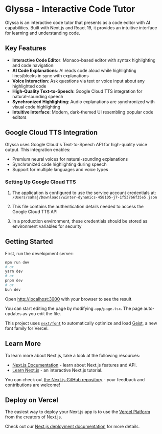 # Glyssa - Interactive Code Tutor

Glyssa is an interactive code tutor that presents as a code editor with AI capabilities. Built with Next.js and React 19, it provides an intuitive interface for learning and understanding code.

## Key Features

- **Interactive Code Editor**: Monaco-based editor with syntax highlighting and code navigation
- **AI Code Explanations**: AI reads code aloud while highlighting lines/blocks in sync with explanations
- **Voice Interaction**: Ask questions via text or voice input about any highlighted code
- **High-Quality Text-to-Speech**: Google Cloud TTS integration for natural-sounding speech
- **Synchronized Highlighting**: Audio explanations are synchronized with visual code highlighting
- **Intuitive Interface**: Modern, dark-themed UI resembling popular code editors

## Google Cloud TTS Integration

Glyssa uses Google Cloud's Text-to-Speech API for high-quality voice output. This integration enables:

- Premium neural voices for natural-sounding explanations
- Synchronized code highlighting during speech
- Support for multiple languages and voice types

### Setting Up Google Cloud TTS

1. The application is configured to use the service account credentials at:
   `/Users/sahaj/Downloads/winter-dynamics-458105-j7-1f53766f35e5.json`

2. This file contains the authentication details needed to access the Google Cloud TTS API

3. In a production environment, these credentials should be stored as environment variables for security

## Getting Started

First, run the development server:

```bash
npm run dev
# or
yarn dev
# or
pnpm dev
# or
bun dev
```

Open [http://localhost:3000](http://localhost:3000) with your browser to see the result.

You can start editing the page by modifying `app/page.tsx`. The page auto-updates as you edit the file.

This project uses [`next/font`](https://nextjs.org/docs/app/building-your-application/optimizing/fonts) to automatically optimize and load [Geist](https://vercel.com/font), a new font family for Vercel.

## Learn More

To learn more about Next.js, take a look at the following resources:

- [Next.js Documentation](https://nextjs.org/docs) - learn about Next.js features and API.
- [Learn Next.js](https://nextjs.org/learn) - an interactive Next.js tutorial.

You can check out [the Next.js GitHub repository](https://github.com/vercel/next.js) - your feedback and contributions are welcome!

## Deploy on Vercel

The easiest way to deploy your Next.js app is to use the [Vercel Platform](https://vercel.com/new?utm_medium=default-template&filter=next.js&utm_source=create-next-app&utm_campaign=create-next-app-readme) from the creators of Next.js.

Check out our [Next.js deployment documentation](https://nextjs.org/docs/app/building-your-application/deploying) for more details.
